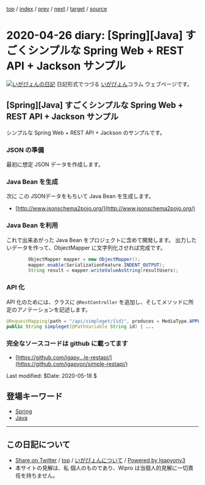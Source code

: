 [top](../index.html) 
 / [index](index.html) 
 / [prev](ig200102.html) 
 / [next](ig200503.html) 
 / [target](http://www.igapyon.jp/igapyon/diary/2020/ig200426.html) 
 / [source](https://github.com/igapyon/diary/blob/master/2020/ig200426.src.md) 

2020-04-26 diary: [Spring][Java] すごくシンプルな Spring Web + REST API + Jackson サンプル
=====================================================================================================
[![いがぴょんの日記](http://www.igapyon.jp/igapyon/diary/images/iga200306s.jpg "いがぴょん")](http://www.igapyon.jp/igapyon/diary/memo/memoigapyon.html) 日記形式でつづる [いがぴょん](http://www.igapyon.jp/igapyon/diary/memo/memoigapyon.html)コラム ウェブページです。

## [Spring][Java] すごくシンプルな Spring Web + REST API + Jackson サンプル

シンプルな Spring Web + REST API + Jackson のサンプルです。

### JSON の準備

最初に想定 JSON データを作成します。

### Java Bean を生成

次に この JSONデータをもちいて Java Bean を生成します。

* [http://www.jsonschema2pojo.org/](http://www.jsonschema2pojo.org/)


### Java Bean を利用

これで出来あがった Java Bean をプロジェクトに含めて開発します。
出力したいデータを作って、ObjectMapper に文字列化させれば完成です。

```java
        ObjectMapper mapper = new ObjectMapper();
        mapper.enable(SerializationFeature.INDENT_OUTPUT);
        String result = mapper.writeValueAsString(resultUsers);
```

### API 化

API 化のためには、クラスに `@RestController` を追加し、そしてメソッドに所定のアノテーションを記述します。

```java
@RequestMapping(path = "/api/simpleget/{id}", produces = MediaType.APPLICATION_JSON_VALUE)
public String simpleget(@PathVariable String id) { ...
```

### 完全なソースコードは github に載ってます

* [https://github.com/igapy...le-restapi/](https://github.com/igapyon/simple-restapi/)

Last modified: $Date: 2020-05-18 $

## 登場キーワード

* [Spring](../keyword/spring.html)
* [Java](../keyword/java.html)

----------------------------------------------------------------------------------------------------

## この日記について

* [Share on Twitter](https://twitter.com/intent/tweet?hashtags=igapyon%2Cdiary%2C%E3%81%84%E3%81%8C%E3%81%B4%E3%82%87%E3%82%93%2CSpring%2CJava&text=%5BSpring%5D%5BJava%5D+%E3%81%99%E3%81%94%E3%81%8F%E3%82%B7%E3%83%B3%E3%83%97%E3%83%AB%E3%81%AA+Spring+Web+%2B+REST+API+%2B+Jackson+%E3%82%B5%E3%83%B3%E3%83%97%E3%83%AB&url=http%3A%2F%2Fwww.igapyon.jp%2Figapyon%2Fdiary%2F2020%2Fig200426.html) / [top](../index.html) / [いがぴょんについて](http://www.igapyon.jp/igapyon/diary/memo/memoigapyon.html) / [Powered by Igapyonv3](https://github.com/igapyon/igapyonv3)
* 本サイトの見解は、私 個人のものであり、Wipro は当個人的見解に一切責任を持ちません。 
